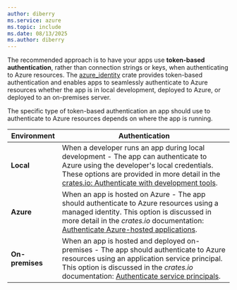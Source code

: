 ```yaml
---
author: diberry
ms.service: azure
ms.topic: include
ms.date: 08/13/2025
ms.author: diberry
---
```

The recommended approach is to have your apps use **token-based authentication**, rather than connection strings or keys, when authenticating to Azure resources. The [azure_identity](https://crates.io/crates/azure_identity) crate provides token-based authentication and enables apps to seamlessly authenticate to Azure resources whether the app is in local development, deployed to Azure, or deployed to an on-premises server.

The specific type of token-based authentication an app should use to authenticate to Azure resources depends on where the app is running. 

|Environment|Authentication|
|--|--|
|**Local**| When a developer runs an app during local development - The app can authenticate to Azure using the developer's local credentials. These options are provided in more detail in the [crates.io: Authenticate with development tools](https://crates.io/crates/azure_identity#authenticate-via-development-tools).|
|**Azure**| When an app is hosted on Azure - The app should authenticate to Azure resources using a managed identity. This option is discussed in more detail in the _crates.io_ documentation: [Authenticate Azure-hosted applications](https://crates.io/crates/azure_identity#authenticate-azure-hosted-applications).|
|**On-premises**|When an app is hosted and deployed on-premises - The app should authenticate to Azure resources using an application service principal. This option is discussed in the _crates.io_ documentation: [Authenticate service principals](https://crates.io/crates/azure_identity#authenticate-service-principals).|
